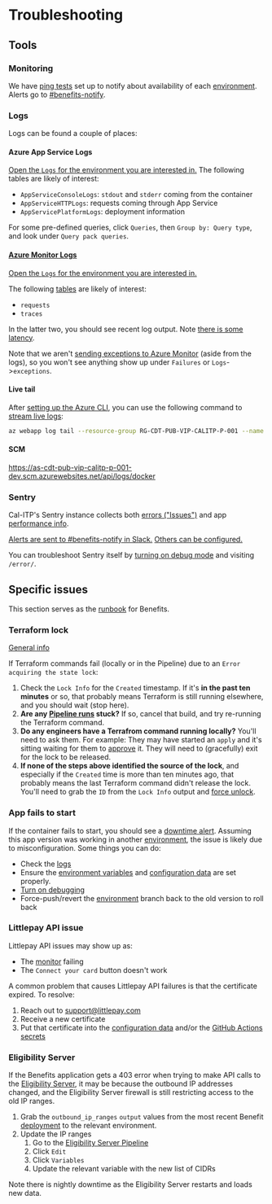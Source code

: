 # Troubleshooting

## Tools

### Monitoring

We have [ping tests](https://docs.microsoft.com/en-us/azure/azure-monitor/app/monitor-web-app-availability) set up to notify about availability of each [environment](../infrastructure/#environments). Alerts go to [#benefits-notify](https://cal-itp.slack.com/archives/C022HHSEE3F).

### Logs

Logs can be found a couple of places:

#### Azure App Service Logs

[Open the `Logs` for the environment you are interested in.](https://docs.google.com/document/d/11EPDIROBvg7cRtU2V42c6VBxcW_o8HhcyORALNtL_XY/edit#heading=h.6pxjhslhxwvj) The following tables are likely of interest:

- `AppServiceConsoleLogs`: `stdout` and `stderr` coming from the container
- `AppServiceHTTPLogs`: requests coming through App Service
- `AppServicePlatformLogs`: deployment information

For some pre-defined queries, click `Queries`, then `Group by: Query type`, and look under `Query pack queries`.

#### [Azure Monitor Logs](https://docs.microsoft.com/en-us/azure/azure-monitor/logs/data-platform-logs)

[Open the `Logs` for the environment you are interested in.](https://docs.google.com/document/d/11EPDIROBvg7cRtU2V42c6VBxcW_o8HhcyORALNtL_XY/edit#heading=h.n0oq4r1jo7zs)

The following [tables](https://docs.microsoft.com/en-us/azure/azure-monitor/app/opencensus-python#telemetry-type-mappings) are likely of interest:

- `requests`
- `traces`

In the latter two, you should see recent log output. Note [there is some latency](https://docs.microsoft.com/en-us/azure/azure-monitor/logs/data-ingestion-time).

Note that we aren't [sending exceptions to Azure Monitor](https://learn.microsoft.com/en-us/azure/azure-monitor/app/opencensus-python#send-exceptions) (aside from the logs), so you won't see anything show up under `Failures` or `Logs`->`exceptions`.

#### Live tail

After [setting up the Azure CLI](#making-changes), you can use the following command to [stream live logs](https://docs.microsoft.com/en-us/azure/app-service/troubleshoot-diagnostic-logs#in-local-terminal):

```sh
az webapp log tail --resource-group RG-CDT-PUB-VIP-CALITP-P-001 --name AS-CDT-PUB-VIP-CALITP-P-001 2>&1 | grep -v /healthcheck
```

#### SCM

<https://as-cdt-pub-vip-calitp-p-001-dev.scm.azurewebsites.net/api/logs/docker>

### Sentry

Cal-ITP's Sentry instance collects both [errors ("Issues")](https://sentry.calitp.org/organizations/sentry/issues/?project=3) and app [performance info](https://sentry.calitp.org/organizations/sentry/performance/?project=3).

[Alerts are sent to #benefits-notify in Slack.](https://sentry.calitp.org/organizations/sentry/alerts/rules/benefits/9/details/) [Others can be configured.](https://sentry.calitp.org/organizations/sentry/alerts/rules/)

You can troubleshoot Sentry itself by [turning on debug mode](../../configuration/environment-variables/#django_debug) and visiting `/error/`.

## Specific issues

This section serves as the [runbook](https://www.pagerduty.com/resources/learn/what-is-a-runbook/) for Benefits.

### Terraform lock

[General info](https://developer.hashicorp.com/terraform/language/state/locking)

If Terraform commands fail (locally or in the Pipeline) due to an `Error acquiring the state lock`:

1. Check the `Lock Info` for the `Created` timestamp. If it's **in the past ten minutes** or so, that probably means Terraform is still running elsewhere, and you should wait (stop here).
1. **Are any [Pipeline runs](https://calenterprise.visualstudio.com/CDT.OET.CAL-ITP/_build?definitionId=828) stuck?** If so, cancel that build, and try re-running the Terraform command.
1. **Do any engineers have a Terrafrom command running locally?** You'll need to ask them. For example: They may have started an `apply` and it's sitting waiting for them to [approve](https://developer.hashicorp.com/terraform/cli/commands/apply#automatic-plan-mode) it. They will need to (gracefully) exit for the lock to be released.
1. **If none of the steps above identified the source of the lock**, and especially if the `Created` time is more than ten minutes ago, that probably means the last Terraform command didn't release the lock. You'll need to grab the `ID` from the `Lock Info` output and [force unlock](https://developer.hashicorp.com/terraform/language/state/locking#force-unlock).

### App fails to start

If the container fails to start, you should see a [downtime alert](#monitoring). Assuming this app version was working in another [environment](../infrastructure/#environments), the issue is likely due to misconfiguration. Some things you can do:

- Check the [logs](#logs)
- Ensure the [environment variables](../../configuration/environment-variables/) and [configuration data](../../configuration/data/) are set properly.
- [Turn on debugging](../../configuration/environment-variables/#django_debug)
- Force-push/revert the [environment](../infrastructure/#environments) branch back to the old version to roll back

### Littlepay API issue

Littlepay API issues may show up as:

- The [monitor](https://github.com/cal-itp/benefits/actions/workflows/check-api.yml) failing
- The `Connect your card` button doesn't work

A common problem that causes Littlepay API failures is that the certificate expired. To resolve:

1. Reach out to <support@littlepay.com>
1. Receive a new certificate
1. Put that certificate into the [configuration data](../../configuration/data/) and/or the [GitHub Actions secrets](https://github.com/cal-itp/benefits/settings/secrets/actions)

### Eligibility Server

If the Benefits application gets a 403 error when trying to make API calls to the [Eligibility Server](https://docs.calitp.org/eligibility-server/), it may be because the outbound IP addresses changed, and the Eligibility Server firewall is still restricting access to the old IP ranges.

1. Grab the `outbound_ip_ranges` `output` values from the most recent Benefit [deployment](https://calenterprise.visualstudio.com/CDT.OET.CAL-ITP/_build?definitionId=828) to the relevant environment.
1. Update the IP ranges
   1. Go to the [Eligibility Server Pipeline](https://dev.azure.com/mstransit/courtesy-cards/_build?definitionId=1&_a=summary)
   1. Click `Edit`
   1. Click `Variables`
   1. Update the relevant variable with the new list of CIDRs

Note there is nightly downtime as the Eligibility Server restarts and loads new data.
